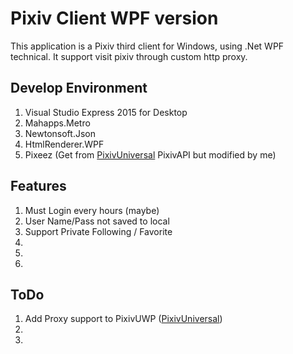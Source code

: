 # Pixiv Client WPF version

This application is a Pixiv third client for Windows, using .Net WPF technical.
It support visit pixiv through custom http proxy.

## Develop Environment 

1. Visual Studio Express 2015 for Desktop
1. Mahapps.Metro
1. Newtonsoft.Json
1. HtmlRenderer.WPF
1. Pixeez (Get from [PixivUniversal](https://github.com/PixeezPlusProject/PixivUniversal) PixivAPI but modified by me)

## Features

1. Must Login every hours (maybe)
1. User Name/Pass not saved to local
1. Support Private Following / Favorite
1.
1.
1.

## ToDo

1. Add Proxy support to PixivUWP ([PixivUniversal](https://github.com/PixeezPlusProject/PixivUniversal))
1. 
1.

